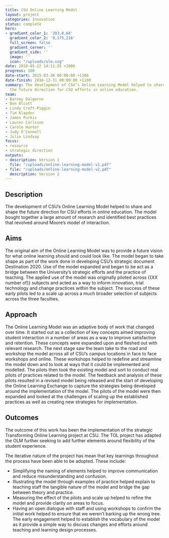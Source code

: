 ```yaml
---
title: CSU Online Learning Model
layout: project
categories: Innovation
status: complete
hero:
- gradient_color_1: '203,0,68'
  gradient_color_2: '0,175,216'
  full_screen: false
  gradient_corner: ''
  gradient_side: ''
  image: ''
  icon: "/uploads/olm.svg"
date: 2018-05-22 14:11:25 +1000
progress: 100
date-start: 2015-03-30 00:00:00 +1100
date-finish: 2016-12-31 00:00:00 +1100
summary: The development of CSU’s Online Learning Model helped to share and shape
  the future direction for CSU efforts in online education.
team:
- Barney Dalgarno
- Don Olcott
- Lindy Croft-Piggin
- Tim Klapdor
- James Purkis
- Lauren Carlsson
- Carole Hunter
- Judy O’Connell
- Julie Lindsay
focus:
- resource
- strategic direction
outputs:
- description: Version 1
  file: "/uploads/online-learning-model-v1.pdf"
- file: "/uploads/online-learning-model-v2.pdf"
  description: Version 2
---
```

## **Description**

The development of CSU’s Online Learning Model helped to share and shape the future direction for CSU efforts in online education. The model bought together a large amount of research and identified best practices that revolved around Moore’s model of interaction.

## **Aims**

The original aim of the Online Learning Model was to provide a future vision for what online learning should and could look like. The model began to take shape as part of the work done in developing CSU’s strategic document Destination 2020. Use of the model expanded and began to be act as a bridge between the University’s strategic efforts and the practice of teaching. The applied use of the model was originally piloted across {{XX number of}} subjects and acted as a way to inform innovation, trial technology and change practices within the subject. The success of these early pilots led to a scale up across a much broader selection of subjects across the three faculties.

## **Approach**

The Online Learning Model was an adaptive body of work that changed over time. It started out as a collection of key concepts aimed improving student interaction in a number of areas as a way to improve satisfaction and retention. These concepts were expanded upon and fleshed out with relevant research. The next stage saw the team take to the road and workshop the model across all of CSU’s campus locations in face to face workshops and online. These workshops helped to redefine and streamline the model down and to look at ways that it could be implemented and modelled. The pilots then took the existing model and sort to conduct real pilots of practices related to the model. The feedback and analysis of these pilots resulted in a revised model being released and the start of developing the Online Learning Exchange to capture the strategies being developed around the implementation of the model. The pilots of the model were then expanded and looked at the challenges of scaling up the established practices as well as creating new strategies for implementation.

## **Outcomes**

The outcome of this work has been the implementation of the strategic Transforming Online Learning project at CSU. The TOL project has adapted the OLM further seeking to add further elements around flexibility of the student experience.

The iterative nature of the project has mean that key learnings throughout the process have been able to be adopted. These include:

* Simplifying the naming of elements helped to improve communication and reduce misunderstanding and confusion.
* Illustrating the model through examples of practice helped explain to teaching staff the tangible nature of the model and bridge the gap between theory and practice.
* Measuring the effect of the pilots and scale up helped to refine the model and provide clarity on areas to focus.
* Having an open dialogue with staff and using workshops to confirm the initial work helped to ensure that we weren’t barking up the wrong tree. The early engagement helped to establish the vocabulary of the model as it provide a simple way to discuss changes and efforts around teaching and learning design processes.

